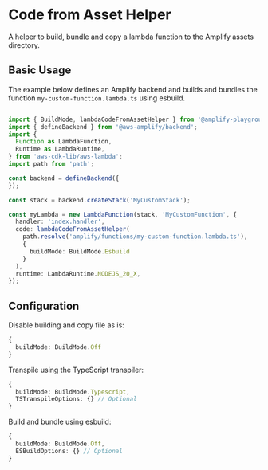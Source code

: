 # Code from Asset Helper

A helper to build, bundle and copy a lambda function to the Amplify assets directory. 

## Basic Usage 

The example below defines an Amplify backend and builds and bundles the function `my-custom-function.lambda.ts` using esbuild.

```ts

import { BuildMode, lambdaCodeFromAssetHelper } from '@amplify-playground/lambda-code-from-asset-helper';
import { defineBackend } from '@aws-amplify/backend';
import {
  Function as LambdaFunction,
  Runtime as LambdaRuntime,
} from 'aws-cdk-lib/aws-lambda';
import path from 'path';

const backend = defineBackend({
});

const stack = backend.createStack('MyCustomStack');

const myLambda = new LambdaFunction(stack, 'MyCustomFunction', {
  handler: 'index.handler',
  code: lambdaCodeFromAssetHelper(
    path.resolve('amplify/functions/my-custom-function.lambda.ts'),
    { 
      buildMode: BuildMode.Esbuild
    }
  ),
  runtime: LambdaRuntime.NODEJS_20_X,
});


```

## Configuration

Disable building and copy file as is:

```ts 
{ 
  buildMode: BuildMode.Off
}

```

Transpile using the TypeScript transpiler:

```ts 
{ 
  buildMode: BuildMode.Typescript,
  TSTranspileOptions: {} // Optional
}

```

Build and bundle using esbuild:

```ts 
{ 
  buildMode: BuildMode.Off,
  ESBuildOptions: {} // Optional
}

```
